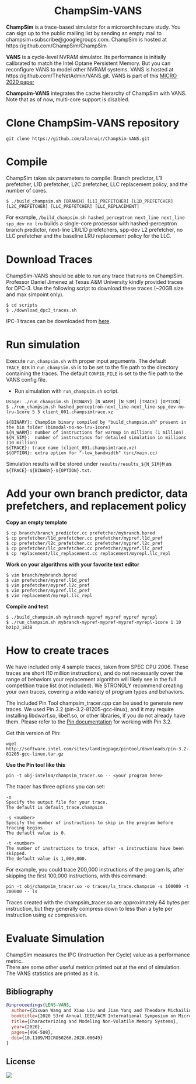 <p align="center">
  <h1 align="center"> ChampSim-VANS </h1>
  <p> <b>ChampSim</b> is a trace-based simulator for a microarchitecture study. You can sign up to the public mailing list by sending an empty mail to champsim+subscribe@googlegroups.com. ChampSim is hosted at https://github.com/ChampSim/ChampSim</p>
  <p> <b>VANS</b>  is a cycle-level NVRAM simulator. Its performance is initially calibrated to match the Intel Optane Persistent Memory. But you can reconfigure VANS to model other NVRAM systems. VANS is hosted at https://github.com/TheNetAdmin/VANS.git. VANS is part of this <a href="https://cseweb.ucsd.edu/~ziw002/files/micro20-lens-vans.pdf">MICRO 2020 paper</a></p>
  <p><b>Champsim-VANS</b> integrates the cache hierarchy of ChampSim with VANS. Note that as of now, multi-core support is disabled.</p>


# Clone ChampSim-VANS repository
```
git clone https://github.com/alannair/ChampSim-VANS.git
```

# Compile

ChampSim takes six parameters to compile: Branch predictor, L1I prefetcher, L1D prefetcher, L2C prefetcher, LLC replacement policy, and the number of cores.
```
$ ./build_champsim.sh [BRANCH] [L1I_PREFETCHER] [L1D_PREFETCHER] [L2C_PREFETCHER] [LLC_PREFETCHER] [LLC_REPLACEMENT]
```
For example, `/build_champsim.sh hashed_perceptron next_line next_line spp_dev no lru` builds a single-core processor with hashed-perceptron branch predictor, next-line L1I/L1D prefetchers, spp-dev L2 prefetcher, no LLC prefetcher and the baseline LRU replacement policy for the LLC.


# Download Traces

ChampSim-VANS should be able to run any trace that runs on ChampSim.
Professor Daniel Jimenez at Texas A&M University kindly provided traces for DPC-3. Use the following script to download these traces (~20GB size and max simpoint only).
```
$ cd scripts
$ ./download_dpc3_traces.sh
```
IPC-1 traces can be downloaded from <a href="https://drive.google.com/file/d/1qs8t8-YWc7lLoYbjbH_d3lf1xdoYBznf/view">here</a>.

# Run simulation

Execute `run_champsim.sh` with proper input arguments. The default `TRACE_DIR` in `run_champsim.sh` is to be set to the file path to the directory containing the traces. The default `CONFIG_FILE` is set to the file path to the VANS config file.<br>

* Run simulation with `run_champsim.sh` script.

```
Usage: ./run_champsim.sh [BINARY] [N_WARM] [N_SIM] [TRACE] [OPTION]
$ ./run_champsim.sh hashed_perceptron-next_line-next_line-spp_dev-no-lru-1core 5 5 client_001.champsimtrace.xz

${BINARY}: ChampSim binary compiled by "build_champsim.sh" present in the bin folder (bimodal-no-no-lru-1core)
${N_WARM}: number of instructions for warmup in millions (1 million)
${N_SIM}:  number of instructinos for detailed simulation in millions (10 million)
${TRACE}: trace name (client_001.champsimtrace.xz)
${OPTION}: extra option for "-low_bandwidth" (src/main.cc)
```
Simulation results will be stored under `results/results_${N_SIM}M` as `${TRACE}-${BINARY}-${OPTION}.txt`.<br>

# Add your own branch predictor, data prefetchers, and replacement policy
**Copy an empty template**
```
$ cp branch/branch_predictor.cc prefetcher/mybranch.bpred
$ cp prefetcher/l1d_prefetcher.cc prefetcher/mypref.l1d_pref
$ cp prefetcher/l2c_prefetcher.cc prefetcher/mypref.l2c_pref
$ cp prefetcher/llc_prefetcher.cc prefetcher/mypref.llc_pref
$ cp replacement/llc_replacement.cc replacement/myrepl.llc_repl
```

**Work on your algorithms with your favorite text editor**
```
$ vim branch/mybranch.bpred
$ vim prefetcher/mypref.l1d_pref
$ vim prefetcher/mypref.l2c_pref
$ vim prefetcher/mypref.llc_pref
$ vim replacement/myrepl.llc_repl
```

**Compile and test**
```
$ ./build_champsim.sh mybranch mypref mypref mypref myrepl
$ ./run_champsim.sh mybranch-mypref-mypref-mypref-myrepl-1core 1 10 bzip2_183B
```

# How to create traces

We have included only 4 sample traces, taken from SPEC CPU 2006. These
traces are short (10 million instructions), and do not necessarily cover the range of behaviors your
replacement algorithm will likely see in the full competition trace list (not
included).  We STRONGLY recommend creating your own traces, covering
a wide variety of program types and behaviors.

The included Pin Tool champsim_tracer.cpp can be used to generate new traces.
We used Pin 3.2 (pin-3.2-81205-gcc-linux), and it may require
installing libdwarf.so, libelf.so, or other libraries, if you do not already
have them. Please refer to the <a href="https://software.intel.com/sites/landingpage/pintool/docs/81205/Pin/html/">Pin documentation</a> for working with Pin 3.2.

Get this version of Pin:
```
wget http://software.intel.com/sites/landingpage/pintool/downloads/pin-3.2-81205-gcc-linux.tar.gz
```

**Use the Pin tool like this**
```
pin -t obj-intel64/champsim_tracer.so -- <your program here>
```

The tracer has three options you can set:
```
-o
Specify the output file for your trace.
The default is default_trace.champsim

-s <number>
Specify the number of instructions to skip in the program before tracing begins.
The default value is 0.

-t <number>
The number of instructions to trace, after -s instructions have been skipped.
The default value is 1,000,000.
```
For example, you could trace 200,000 instructions of the program ls, after
skipping the first 100,000 instructions, with this command:
```
pin -t obj/champsim_tracer.so -o traces/ls_trace.champsim -s 100000 -t 200000 -- ls
```
Traces created with the champsim_tracer.so are approximately 64 bytes per instruction,
but they generally compress down to less than a byte per instruction using xz compression.

# Evaluate Simulation

ChampSim measures the IPC (Instruction Per Cycle) value as a performance metric. <br>
There are some other useful metrics printed out at the end of simulation. <br>
The VANS statistics are printed as it is.

## Bibliography

```bibtex
@inproceedings{LENS-VANS,
  author={Zixuan Wang and Xiao Liu and Jian Yang and Theodore Michailidis and Steven Swanson and Jishen Zhao},
  booktitle={2020 53rd Annual IEEE/ACM International Symposium on Microarchitecture (MICRO)},
  title={Characterizing and Modeling Non-Volatile Memory Systems},
  year={2020},
  pages={496-508},
  doi={10.1109/MICRO50266.2020.00049}
}
```

## License

[![](https://img.shields.io/github/license/TheNetAdmin/VANS)](LICENSE)
